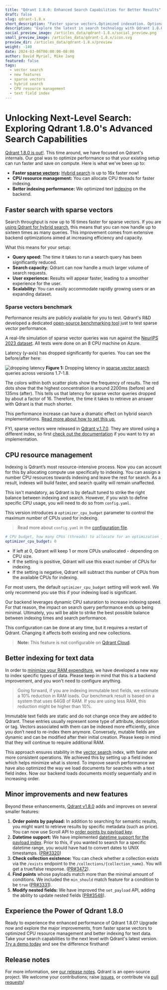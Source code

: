 ```yaml
---
title: "Qdrant 1.8.0: Enhanced Search Capabilities for Better Results"
draft: false
slug: qdrant-1.8.x 
short_description: "Faster sparse vectors.Optimized indexation. Optional CPU resource management."
description: "Explore the latest in search technology with Qdrant 1.8.0! Discover faster performance, smarter indexing, and enhanced search capabilities." 
social_preview_image: /articles_data/qdrant-1.8.x/social_preview.png
small_preview_image: /articles_data/qdrant-1.8.x/icon.svg
preview_dir: /articles_data/qdrant-1.8.x/preview
weight: -140
date: 2024-03-06T00:00:00-08:00
author: David Myriel, Mike Jang
featured: false 
tags:
  - vector search
  - new features
  - sparse vectors
  - hybrid search
  - CPU resource management
  - text field index
---
```


# Unlocking Next-Level Search: Exploring Qdrant 1.8.0's Advanced Search Capabilities

[Qdrant 1.8.0 is out!](https://github.com/qdrant/qdrant/releases/tag/v1.8.0).
This time around, we have focused on Qdrant's internals. Our goal was to optimize performance so that your existing setup can run faster and save on compute. Here is what we've been up to:

- **Faster [sparse vectors](https://qdrant.tech/articles/sparse-vectors/):** [Hybrid search](https://qdrant.tech/articles/hybrid-search/) is up to 16x faster now!
- **CPU resource management:** You can allocate CPU threads for faster indexing. 
- **Better indexing performance:** We optimized text [indexing](https://qdrant.tech/documentation/concepts/indexing/) on the backend.

## Faster search with sparse vectors

Search throughput is now up to 16 times faster for sparse vectors. If you are [using Qdrant for hybrid search](/articles/sparse-vectors/), this means that you can now handle up to sixteen times as many queries. This improvement comes from extensive backend optimizations aimed at increasing efficiency and capacity. 

What this means for your setup:

- **Query speed:** The time it takes to run a search query has been significantly reduced. 
- **Search capacity:** Qdrant can now handle a much larger volume of search requests.
- **User experience:** Results will appear faster, leading to a smoother experience for the user.
- **Scalability:** You can easily accommodate rapidly growing users or an expanding dataset.

### Sparse vectors benchmark

Performance results are publicly available for you to test. Qdrant's R&D developed a dedicated [open-source benchmarking tool](https://github.com/qdrant/sparse-vectors-benchmark) just to test sparse vector performance.

A real-life simulation of sparse vector queries was run against the [NeurIPS 2023 dataset](https://big-ann-benchmarks.com/neurips23.html). All tests were done on an 8 CPU machine on Azure. 

Latency (y-axis) has dropped significantly for queries. You can see the before/after here:

![dropping latency](/articles_data/qdrant-1.8.x/benchmark.png)
**Figure 1:** Dropping latency in [sparse vector search](https://qdrant.tech/articles/sparse-vectors/) queries across versions 1.7-1.8.

The colors within both scatter plots show the frequency of results. The red dots show that the highest concentration is around 2200ms (before) and 135ms (after). This tells us that latency for sparse vector queries dropped by about a factor of 16. Therefore, the time it takes to retrieve an answer with Qdrant is that much shorter. 

This performance increase can have a dramatic effect on hybrid search implementations. [Read more about how to set this up.](/articles/sparse-vectors/)

FYI, sparse vectors were released in [Qdrant v.1.7.0](/articles/qdrant-1.7.x/#sparse-vectors). They are stored using a different index, so first [check out the documentation](/documentation/concepts/indexing/#sparse-vector-index) if you want to try an implementation.

## CPU resource management

Indexing is Qdrant’s most resource-intensive process. Now you can account for this by allocating compute use specifically to indexing. You can assign a number CPU resources towards indexing and leave the rest for search. As a result, indexes will build faster, and search quality will remain unaffected.

This isn't mandatory, as Qdrant is by default tuned to strike the right balance between indexing and search. However, if you wish to define specific CPU usage, you will need to do so from `config.yaml`.

This version introduces a `optimizer_cpu_budget` parameter to control the maximum number of CPUs used for indexing. 

> Read more about `config.yaml` in the [configuration file](/documentation/guides/configuration/).

```yaml
# CPU budget, how many CPUs (threads) to allocate for an optimization job.
optimizer_cpu_budget: 0
```

- If left at 0, Qdrant will keep 1 or more CPUs unallocated - depending on CPU size.
- If the setting is positive, Qdrant will use this exact number of CPUs for indexing.
- If the setting is negative, Qdrant will subtract this number of CPUs from the available CPUs for indexing.

For most users, the default `optimizer_cpu_budget` setting will work well. We only recommend you use this if your indexing load is significant.

Our backend leverages dynamic CPU saturation to increase indexing speed. For that reason, the impact on search query performance ends up being minimal. Ultimately, you will be able to strike the best possible balance between indexing times and search performance.

This configuration can be done at any time, but it requires a restart of Qdrant. Changing it affects both existing and new collections. 

> **Note:** This feature is not configurable on [Qdrant Cloud](https://qdrant.to/cloud).

## Better indexing for text data

In order to [minimize your RAM expenditure](https://qdrant.tech/articles/memory-consumption/), we have developed a new way to index specific types of data. Please keep in mind that this is a backend improvement, and you won't need to configure anything. 

> Going forward, if you are indexing immutable text fields, we estimate a 10% reduction in RAM loads. Our benchmark result is based on a system that uses 64GB of RAM. If you are using less RAM, this reduction might be higher than 10%.

Immutable text fields are static and do not change once they are added to Qdrant. These entries usually represent some type of attribute, description or tag. Vectors associated with them can be indexed more efficiently, since you don’t need to re-index them anymore. Conversely, mutable fields are dynamic and can be modified after their initial creation. Please keep in mind that they will continue to require additional RAM.

This approach ensures stability in the [vector search](https://qdrant.tech/documentation/overview/vector-search/) index, with faster and more consistent operations. We achieved this by setting up a field index which helps minimize what is stored. To improve search performance we have also optimized the way we load documents for searches with a text field index. Now our backend loads documents mostly sequentially and in increasing order.


## Minor improvements and new features

Beyond these enhancements, [Qdrant v1.8.0](https://github.com/qdrant/qdrant/releases/tag/v1.8.0) adds and improves on several smaller features:

1. **Order points by payload:** In addition to searching for semantic results, you might want to retrieve results by specific metadata (such as price). You can now use Scroll API to [order points by payload key](/documentation/concepts/points/#order-points-by-payload-key). 
2. **Datetime support:** We have implemented [datetime support for the payload index](/documentation/concepts/filtering/#datetime-range). Prior to this, if you wanted to search for a specific datetime range, you would have had to convert dates to UNIX timestamps. ([PR#3320](https://github.com/qdrant/qdrant/issues/3320)) 
3. **Check collection existence:** You can check whether a collection exists via the `/exists` endpoint to the `/collections/{collection_name}`. You will get a true/false response. ([PR#3472](https://github.com/qdrant/qdrant/pull/3472)).
4. **Find points** whose payloads match more than the minimal amount of conditions. We included the `min_should` match feature for a condition to be `true` ([PR#3331](https://github.com/qdrant/qdrant/pull/3466/)).
5. **Modify nested fields:** We have improved the `set_payload` API, adding the ability to update nested fields ([PR#3548](https://github.com/qdrant/qdrant/pull/3548)).

## Experience the Power of Qdrant 1.8.0

Ready to experience the enhanced performance of Qdrant 1.8.0? Upgrade now and explore the major improvements, from faster sparse vectors to optimized CPU resource management and better indexing for text data. Take your search capabilities to the next level with Qdrant's latest version. [Try a demo today](https://qdrant.tech/demo/) and see the difference firsthand!

## Release notes

For more information, see [our release notes](https://github.com/qdrant/qdrant/releases/tag/v1.8.0). 
Qdrant is an open-source project. We welcome your contributions; raise [issues](https://github.com/qdrant/qdrant/issues), or contribute via [pull requests](https://github.com/qdrant/qdrant/pulls)!

